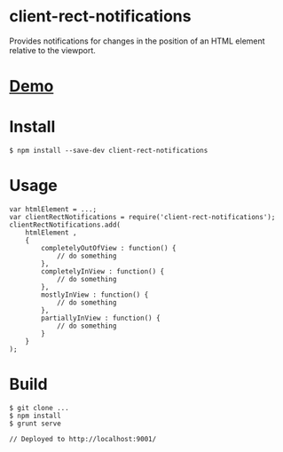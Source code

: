 # client-rect-notifications
Provides notifications for changes in the position of an HTML element relative to the viewport.

# [Demo](https://vivmaha.github.io/client-rect-notifications)

# Install

    $ npm install --save-dev client-rect-notifications

# Usage
  
    var htmlElement = ...;
	var clientRectNotifications = require('client-rect-notifications');
	clientRectNotifications.add(
	    htmlElement ,
	    {
	        completelyOutOfView : function() {
	            // do something
	        }, 
	        completelyInView : function() {
	            // do something
	        },
	        mostlyInView : function() {
	            // do something
	        },
	        partiallyInView : function() {
	            // do something
	        }
	    }
	);

# Build

    $ git clone ...
    $ npm install
    $ grunt serve

    // Deployed to http://localhost:9001/

